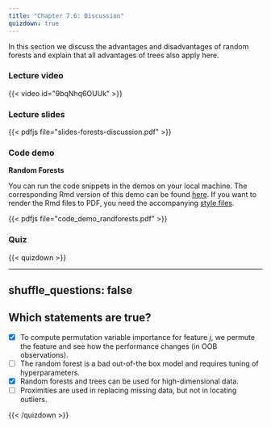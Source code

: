 ```yaml
---
title: "Chapter 7.6: Discussion"
quizdown: true
---
```

In this section we discuss the advantages and disadvantages of random forests and explain that all advantages of trees also apply here.

<!--more-->

### Lecture video

{{< video id="9bqNhq6OUUk" >}}

### Lecture slides

{{< pdfjs file="slides-forests-discussion.pdf" >}}

### Code demo

**Random Forests**

You can run the code snippets in the demos on your local machine. The corresponding Rmd version of this demo can be found [here](https://github.com/compstat-lmu/lecture_i2ml/blob/master/code-demos/code_demo_randforests.Rmd). If you want to render the Rmd files to PDF, you need the accompanying [style files](https://github.com/compstat-lmu/lecture_i2ml/tree/master/style). 

{{< pdfjs file="code_demo_randforests.pdf" >}}

### Quiz

{{< quizdown >}}

---
shuffle_questions: false
---

## Which statements are true? 

- [x] To compute permutation variable importance for feature $j$, we permute the feature and see how the performance changes (in OOB observations).
- [ ] The random forest is a bad out-of-the box model and requires tuning of hyperparameters.
- [x] Random forests and trees can be used for high-dimensional data.
- [ ] Proximities are used in replacing missing data, but not in locating outliers.

{{< /quizdown >}}